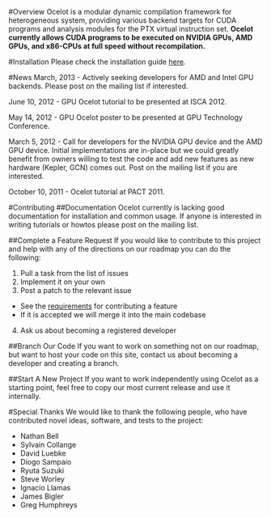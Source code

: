 #Overview
Ocelot is a modular dynamic compilation framework for heterogeneous system, providing various backend targets for CUDA programs and analysis modules for the PTX virtual instruction set. **Ocelot currently allows CUDA programs to be executed on NVIDIA GPUs, AMD GPUs, and x86-CPUs at full speed without recompilation.**

#Installation
Please check the installation guide [here](https://github.com/gtcasl/gpuocelot/wiki/Installation).

#News
March, 2013 - Actively seeking developers for AMD and Intel GPU backends. Please post on the mailing list if interested.

June 10, 2012 - GPU Ocelot tutorial to be presented at ISCA 2012.

May 14, 2012 - GPU Ocelot poster to be presented at GPU Technology Conference.

March 5, 2012 - Call for developers for the NVIDIA GPU device and the AMD GPU device. Initial implementations are in-place but we could greatly benefit from owners willing to test the code and add new features as new hardware (Kepler, GCN) comes out. Post on the mailing list if you are interested.

October 10, 2011 - Ocelot tutorial at PACT 2011.

#Contributing
##Documentation
Ocelot currently is lacking good documentation for installation and common usage. If anyone is interested in writing tutorials or howtos please post on the mailing list.

##Complete a Feature Request
If you would like to contribute to this project and help with any of the directions on our roadmap you can do the following:

1. Pull a task from the list of issues
2. Implement it on your own
3. Post a patch to the relevant issue
  * See the [requirements](https://github.com/gtcasl/gpuocelot/wiki/ContributingRequirements) for contributing a feature
  * If it is accepted we will merge it into the main codebase
4. Ask us about becoming a registered developer

##Branch Our Code
If you want to work on something not on our roadmap, but want to host your code on this site, contact us about becoming a developer and creating a branch.

##Start A New Project
If you want to work independently using Ocelot as a starting point, feel free to copy our most current release and use it internally.

#Special Thanks
We would like to thank the following people, who have contributed novel ideas, software, and tests to the project:

* Nathan Bell
* Sylvain Collange
* David Luebke
* Diogo Sampaio
* Ryuta Suzuki
* Steve Worley
* Ignacio Llamas
* James Bigler
* Greg Humphreys
